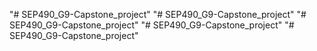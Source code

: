 "# SEP490_G9-Capstone_project" 
"# SEP490_G9-Capstone_project" 
"# SEP490_G9-Capstone_project" 
"# SEP490_G9-Capstone_project" 
"# SEP490_G9-Capstone_project" 
